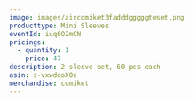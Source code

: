 ```yaml
---
image: images/aircomiket3fadddgggggteset.png
producttype: Mini Sleeves
eventId: iuq6O2mCN
pricings:
  - quantity: 1
    price: 47
description: 2 sleeve set, 60 pcs each
asin: s-vxwdqoX0c
merchandise: comiket
---
```

